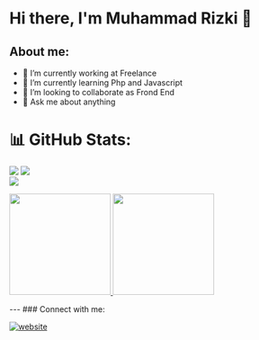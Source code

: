 # Hi there, I'm Muhammad Rizki 👋
## About me:
- 🔭 I’m currently working at Freelance
- 🌱 I’m currently learning Php and Javascript
- 👯 I’m looking to collaborate as Frond End
- 💬 Ask me about anything

# 📊 GitHub Stats:
![](https://github-readme-stats.vercel.app/api?username=MRizki28&theme=react&hide_border=true&include_all_commits=false&count_private=false)
![](https://github-readme-streak-stats.herokuapp.com/?user=MRizki28&theme=react&hide_border=true)<br>
![](https://github-readme-stats.vercel.app/api/top-langs/?username=MRizki28&theme=react&hide_border=true&include_all_commits=false&count_private=false&layout=compact)

<p align="left">
<a href="https://github.com/MRizki28">
  <img height="180em" src="https://github-readme-stats.vercel.app/api?username=MRizki28&theme=react&hide_border=true&include_all_commits=false&count_private=false"/>
  <img height="180em" src="https://github-readme-stats-eight-theta.vercel.app/api/top-langs/?username=MRizki28&layout=compact&langs_count=8&theme=radical"/>
</a>
</p>
---
### Connect with me:


[![website](./img/whatsapp.)](https://wa.me/+6282290333669?text=Hello%20Rizki)


[webdev]: https://github.com/MRizki28/MRizki28

